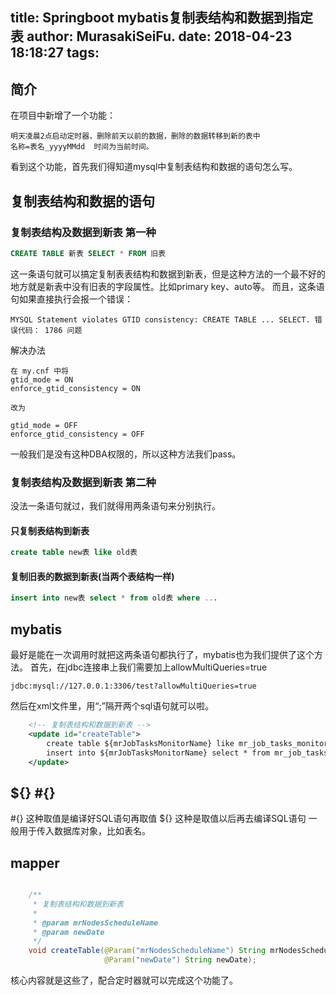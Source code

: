 title: Springboot mybatis复制表结构和数据到指定表
author: MurasakiSeiFu.
date: 2018-04-23 18:18:27
tags:
---
## 简介
在项目中新增了一个功能：

    明天凌晨2点启动定时器，删除前天以前的数据，删除的数据转移到新的表中 
    名称=表名_yyyyMMdd  时间为当前时间。
看到这个功能，首先我们得知道mysql中复制表结构和数据的语句怎么写。
## 复制表结构和数据的语句
### 复制表结构及数据到新表 第一种
```SQL 
CREATE TABLE 新表 SELECT * FROM 旧表
```
这一条语句就可以搞定复制表表结构和数据到新表，但是这种方法的一个最不好的地方就是新表中没有旧表的字段属性。比如primary key、auto等。
而且，这条语句如果直接执行会报一个错误：
	
    MYSQL Statement violates GTID consistency: CREATE TABLE ... SELECT. 错误代码： 1786 问题
解决办法
```test
在 my.cnf 中将
gtid_mode = ON
enforce_gtid_consistency = ON

改为

gtid_mode = OFF
enforce_gtid_consistency = OFF
```
一般我们是没有这种DBA权限的，所以这种方法我们pass。
### 复制表结构及数据到新表 第二种
没法一条语句就过，我们就得用两条语句来分别执行。
#### 只复制表结构到新表
```SQL
create table new表 like old表
```
#### 复制旧表的数据到新表(当两个表结构一样)
```SQL
insert into new表 select * from old表 where ...
```
## mybatis
最好是能在一次调用时就把这两条语句都执行了，mybatis也为我们提供了这个方法。
首先，在jdbc连接串上我们需要加上allowMultiQueries=true
```jdbc
jdbc:mysql://127.0.0.1:3306/test?allowMultiQueries=true
```
然后在xml文件里，用“;”隔开两个sql语句就可以啦。
``` xml
    <!-- 复制表结构和数据到新表 -->
    <update id="createTable">
        create table ${mrJobTasksMonitorName} like mr_job_tasks_monitor;
        insert into ${mrJobTasksMonitorName} select * from mr_job_tasks_monitor where monitor_date &lt; #{newDate};
    </update>
```
## ${} #{}
#{} 这种取值是编译好SQL语句再取值
${} 这种是取值以后再去编译SQL语句 一般用于传入数据库对象，比如表名。
## mapper
``` Java

    /**
     * 复制表结构和数据到新表
     *
     * @param mrNodesScheduleName
     * @param newDate
     */
    void createTable(@Param("mrNodesScheduleName") String mrNodesScheduleName, 
                     @Param("newDate") String newDate);
```

核心内容就是这些了，配合定时器就可以完成这个功能了。